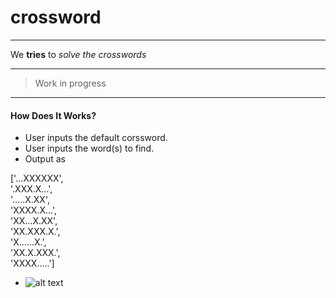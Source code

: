 # crossword
___

We **tries** to _solve the crosswords_ 

___

>Work in progress

___

#### How Does It Works?

* User inputs the default corssword.
 * User inputs the word(s) to find.
* Output as 
 
 ['...XXXXXX',  
 '.XXX.X...',  
 '.....X.XX',  
 'XXXX.X...',  
 'XX...X.XX',  
 'XX.XXX.X.',  
 'X......X.',  
 'XX.X.XXX.',  
 'XXXX.....'] 
 
 * ![alt text](https://i.stack.imgur.com/ofiXW.png "Solved Crossword")

